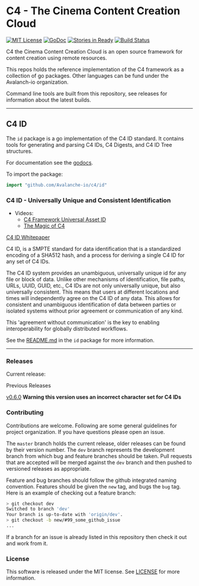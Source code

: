 
# C4 - The Cinema Content Creation Cloud

[![MIT License](https://img.shields.io/badge/license-MIT-blue.svg)](./LICENSE)
[![GoDoc](https://godoc.org/github.com/Avalanche-io/c4?status.svg)](https://godoc.org/github.com/avalanche-io/c4)
[![Stories in Ready](https://badge.waffle.io/Avalanche-io/c4.png?label=ready&title=Ready)](https://waffle.io/Avalanche-io/c4)
[![Build Status](https://travis-ci.org/Avalanche-io/c4.svg?branch=master)](https://travis-ci.org/Avalanche-io/c4)


C4 the Cinema Content Creation Cloud is an open source framework for content creation using remote resources.

This repos holds the reference implementation of the C4 framework as a collection of go packages. Other languages can be fund under the Avalanch-io organization.

Command line tools are built from this repository, see releases for information about the latest builds.

---

## C4 ID 
The `id` package is a go implementation of the C4 ID standard.  It contains tools for generating and parsing C4 IDs, C4 Digests, and C4 ID Tree structures. 

For documentation see the [godocs](https://godoc.org/github.com/Avalanche-io/c4/id).

To import the package:

```go
import "github.com/Avalanche-io/c4/id"
```

### C4 ID - Universally Unique and Consistent Identification

- Videos:
  - [C4 Framework Universal Asset ID](https://youtu.be/ZHQY0WYmGYU)
  - [The Magic of C4](https://youtu.be/vzh0JzKhY4o)

[C4 ID Whitepaper](http://www.cccc.io/downloads/C4ID%20ETC%20Whitepaper_u2.pdf)

C4 ID, is a SMPTE standard for data identification that is a standardized encoding of a SHA512 hash, and a process for deriving a single C4 ID for any set of C4 IDs. 

The C4 ID system provides an unambiguous, universally unique id for any file or block of data. Unlike other mechanisms of identification, file paths, URLs, UUID, GUID, etc., C4 IDs are not only universally unique, but also universally consistent. This means that users at different locations and times will independently agree on the C4 ID of any data. This allows for consistent and unambiguous identification of data between parties or isolated systems without prior agreement or communication of any kind.

This 'agreement without communication' is the key to enabling interoperability for globally distributed workflows.

See the [README.md](id/README.md) in the `id` package for more information.

---

### Releases 

Current release:

Previous Releases

[v0.6.0](https://github.com/Avalanche-io/c4/tree/v0.6.0) **Warning this version uses an incorrect character set for C4 IDs**

### Contributing

Contributions are welcome. Following are some general guidelines for project organization. If you have questions please open an issue.

The `master` branch holds the current release, older releases can be found by their version number. The `dev` branch represents the development branch from which bug and feature branches should be taken. Pull requests that are accepted will be merged against the `dev` branch and then pushed to versioned releases as appropriate.

Feature and bug branches should follow the github integrated naming convention.  Features should be given the `new` tag, and bugs the `bug` tag.  Here is an example of checking out a feature branch:

```bash
> git checkout dev
Switched to branch 'dev'
Your branch is up-to-date with 'origin/dev'.
> git checkout -b new/#99_some_github_issue 
...
```

If a branch for an issue is already listed in this repository then check it out and work from it.

### License
This software is released under the MIT license.  See [LICENSE](./LICENSE) for more information.
